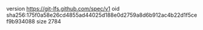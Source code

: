 version https://git-lfs.github.com/spec/v1
oid sha256:175f0a58e26cd4855ad44025d188e0d2759a8d6b912ac4b22d1f5cef9b934088
size 2784
